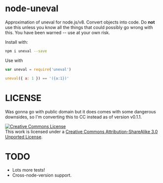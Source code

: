# node-uneval

Approximation of uneval for node.js/v8. Convert objects into code. Do **not** use this
unless you know all the things that could possibly go wrong with this. You have been
warned -- use at your own risk.

Install with:

```sh
npm i uneval --save
```

Use with

```javascript
var uneval = require('uneval')

uneval({ a: 1 }) == '({a:1})'
```

# LICENSE

Was gonna go with public domain but it does comes with some dangerous downsides, so I'm
converting this to CC instead as of version v0.1.1.

<a rel="license" href="http://creativecommons.org/licenses/by-sa/3.0/deed.en_US"><img
alt="Creative Commons License" style="border-width:0"
src="http://i.creativecommons.org/l/by-sa/3.0/88x31.png" /></a><br />This work is licensed
under a <a rel="license"
href="http://creativecommons.org/licenses/by-sa/3.0/deed.en_US">Creative Commons
Attribution-ShareAlike 3.0 Unported License</a>.

# TODO

* Lots more tests!
* Cross-node-version support.

